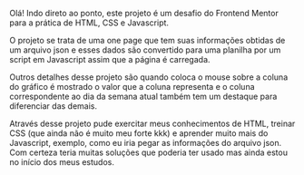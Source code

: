 Olá! Indo direto ao ponto, este projeto é um desafio do Frontend Mentor para a prática de HTML, CSS e Javascript. 

O projeto se trata de uma one page que tem suas informações obtidas de um arquivo json e esses dados são convertido para uma planilha por um script em Javascript assim que a página é carregada.

Outros detalhes desse projeto são quando coloca o mouse sobre a coluna do gráfico é mostrado o valor que a coluna representa e o coluna correspondente ao dia da semana atual também tem um destaque para diferenciar das demais.

Através desse projeto pude exercitar meus conhecimentos de HTML, treinar CSS (que ainda não é muito meu forte kkk) e aprender muito mais do Javascript, exemplo, como eu iria pegar as informações do arquivo json. Com certeza teria muitas soluções que poderia ter usado mas ainda estou no início dos meus estudos. 
